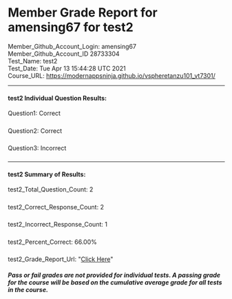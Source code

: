 # Member Grade Report for amensing67 for test2  
   
Member_Github_Account_Login: amensing67  
Member_Github_Account_ID 28733304  
Test_Name: test2  
Test_Date: Tue Apr 13 15:44:28 UTC 2021  
Course_URL: https://modernappsninja.github.io/vspheretanzu101_vt7301/  
   
---  
#### test2 Individual Question Results:  
Question1: Correct  
#####  
Question2: Correct  
#####  
Question3: Incorrect  
#####  
---  
#### test2 Summary of Results:  
test2_Total_Question_Count: 2  
#####  
test2_Correct_Response_Count: 2  
#####  
test2_Incorrect_Response_Count: 1  
#####  
test2_Percent_Correct: 66.00%  
#####  
test2_Grade_Report_Url: "[Click Here](https://github.com/modernappsninjas/amensing67/blob/main/static/userdata/courses/vspheretanzu101_vt7301/grade_report.pr151.test2.md)"
##### Pass or fail grades are not provided for individual tests. A passing grade for the course will be based on the cumulative average grade for all tests in the course.  
